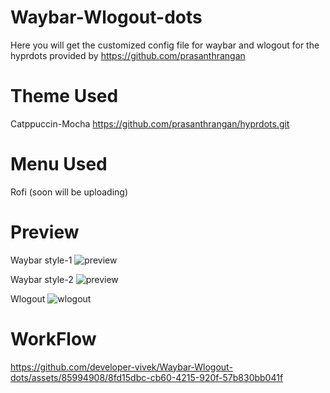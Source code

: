 # Waybar-Wlogout-dots
Here you will get the customized config file for waybar and wlogout for the hyprdots provided by https://github.com/prasanthrangan

# Theme Used 
Catppuccin-Mocha 
https://github.com/prasanthrangan/hyprdots.git

# Menu Used
Rofi 
(soon will be uploading)

# Preview
Waybar style-1
![preview](https://github.com/developer-vivek/Waybar-Wlogout-dots/assets/85994908/eb137dd6-5900-43b8-966b-7fc37d8ae0be)


Waybar style-2
![preview](https://github.com/developer-vivek/Waybar-Wlogout-dots/assets/85994908/6a9aebbc-3a56-4ff4-ac64-52009f77ba51)

Wlogout
![wlogout](https://github.com/developer-vivek/Waybar-Wlogout-dots/assets/85994908/8e3f3968-e049-4329-a0b7-5d7b7634fd44)

# WorkFlow
https://github.com/developer-vivek/Waybar-Wlogout-dots/assets/85994908/8fd15dbc-cb60-4215-920f-57b830bb041f
